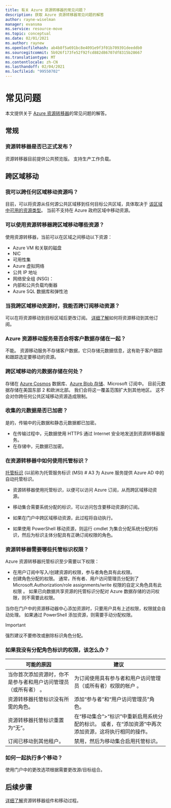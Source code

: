 ```yaml
---
title: 有关 Azure 资源转移器的常见问题？
description: 获取 Azure 资源转移器常见问题的解答
author: rayne-wiselman
manager: evansma
ms.service: resource-move
ms.topic: conceptual
ms.date: 02/01/2021
ms.author: raynew
ms.openlocfilehash: ab4b8f5a691bc8e4091e9f3f01b709391deeddb0
ms.sourcegitcommit: 5b926f173fe52f92fcd882d86707df8315b28667
ms.translationtype: MT
ms.contentlocale: zh-CN
ms.lasthandoff: 02/04/2021
ms.locfileid: "99550702"
---
```

# <a name="common-questions"></a>常见问题

本文提供关于 [Azure 资源转移器](overview.md)的常见问题的解答。

## <a name="general"></a>常规

### <a name="is-resource-mover-generally-available"></a>资源转移器是否已正式发布？

资源转移器目前提供公共预览版。 支持生产工作负载。



## <a name="moving-across-regions"></a>跨区域移动

### <a name="can-i-move-resources-across-any-regions"></a>我可以跨任何区域移动资源吗？

目前，可以将资源从任何源公共区域移到任何目标公共区域，具体取决于 [该区域中可用的资源类型](https://azure.microsoft.com/global-infrastructure/services/)。 当前不支持在 Azure 政府区域中移动资源。

### <a name="what-resources-can-i-move-across-regions-using-resource-mover"></a>可以使用资源转移器跨区域移动哪些资源？

使用资源转移器，当前可以在区域之间移动以下资源：

- Azure VM 和关联的磁盘
- NIC
- 可用性集 
- Azure 虚拟网络 
- 公共 IP 地址
- 网络安全组 (NSG)：
- 内部和公共负载均衡器 
- Azure SQL 数据库和弹性池


### <a name="can-i-move-resources-across-subscriptions-when-i-move-them-across-regions"></a>当我跨区域移动资源时，我能否跨订阅移动资源？

可以在将资源移动到目标区域后更改订阅。 [详细了解](../azure-resource-manager/management/move-resource-group-and-subscription.md)如何将资源移动到其他订阅。 

### <a name="does-azure-resource-move-service-store-customer-data"></a>Azure 资源移动服务是否会将客户数据存储在一起？ 
不能。 资源移动服务不存储客户数据，它只存储元数据信息，这有助于客户跟踪和跟踪选定要移动的资源。


### <a name="where-is-the-metadata-for-moving-across-regions-stored"></a>跨区域移动的元数据存储在何处？

存储在 [Azure Cosmos](../cosmos-db/database-encryption-at-rest.md) 数据库、[Azure Blob 存储](../storage/common/storage-service-encryption.md)、Microsoft 订阅中。 目前元数据存储在美国东部 2 和欧洲北部。 我们会将这一覆盖范围扩大到其他地区。 这不会对你跨任何公共区域移动资源造成限制。

### <a name="is-the-collected-metadata-encrypted"></a>收集的元数据是否已加密？

是的，传输中的元数据和静态元数据都已加密。
- 在传输过程中，元数据使用 HTTPS 通过 Internet 安全地发送到资源转移器服务。
- 在存储中，元数据已加密。

### <a name="how-is-managed-identity-used-in-resource-mover"></a>在资源转移器中如何使用托管标识？

[托管标识](../active-directory/managed-identities-azure-resources/overview.md) (以前称为托管服务标识 (MSI) # A3 为 Azure 服务提供 Azure AD 中的自动托管标识。
- 资源转移器使用托管标识，以便可以访问 Azure 订阅，从而跨区域移动资源。
- 移动集合需要系统分配的标识，可以访问包含要移动资源的订阅。

- 如果在门户中跨区域移动资源，此过程将自动执行。
- 如果使用 PowerShell 移动资源，则运行 cmdlet 为集合分配系统分配的标识，然后为标识主体分配具有正确订阅权限的角色。 

### <a name="what-managed-identity-permissions-does-resource-mover-need"></a>资源转移器需要哪些托管标识权限？

Azure 资源转移器托管标识至少需要以下权限： 

- 在用户订阅中写入/创建资源的权限，参与者角色具有此权限。 
- 创建角色分配的权限。 通常，所有者、用户访问管理员分配到了 Microsoft.Authorization/role assignments/write 权限的自定义角色具有此权限  。 如果已向数据共享资源的托管标识分配对 Azure 数据存储的访问权限，则不需要此权限。 
 
当你在门户中的资源移动器中心添加资源时，只要用户具有上述权限，权限就会自动处理。 如果通过 PowerShell 添加资源，则需要手动分配权限。

> [!IMPORTANT]
> 强烈建议不要修改或删除标识角色分配。 

### <a name="what-should-i-do-if-i-dont-have-permissions-to-assign-role-identity"></a>如果我没有分配角色标识的权限，该怎么办？

可能的原因  | **建议**
--- | ---
当你首次添加资源时，你不是参与者和用户访问管理员（或所有者）  。 | 为订阅使用具有参与者和用户访问管理员（或所有者）权限的帐户  。
资源转移器托管标识没有所需的角色。 | 添加“参与者”和“用户访问管理员”角色。
资源转移器托管标识重置为“无”。 | 在“移动集合”>“标识”中重新启用系统分配的标识。 或者，在“添加资源”中再次添加资源，这将执行相同的操作。  
订阅已移动到其他租户。 | 禁用，然后为移动集合启用托管标识。

### <a name="how-can-i-do-multiple-moves-together"></a>如何一起执行多个移动？

使用门户中的更改选项根据需要更改源/目标组合。

## <a name="next-steps"></a>后续步骤

[详细了解](about-move-process.md)资源转移器组件和移动过程。
